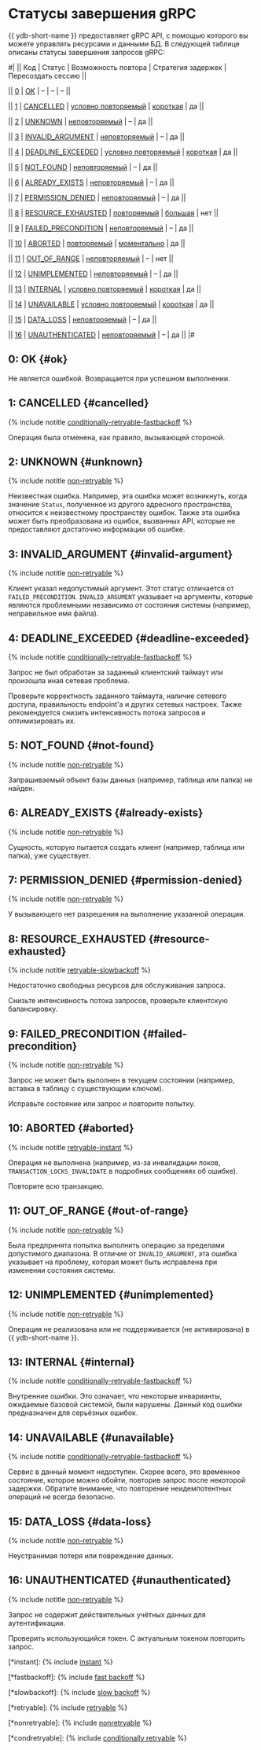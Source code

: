 # Статусы завершения gRPC

{{ ydb-short-name }} предоставляет gRPC API, с помощью которого вы можете управлять ресурсами и данными БД. В следующей таблице описаны статусы завершения запросов gRPC:

#|
||
Код
|
Статус
|
Возможность повтора
|
Стратегия задержек
|
Пересоздать сессию
||

||
[0](#ok)
|
[OK](#ok)
|
–
|
–
|
–
||

||
[1](#cancelled)
|
[CANCELLED](#cancelled)
|
[условно повторяемый](*condretryable)
|
[короткая](*fastbackoff)
|
да
||

||
[2](#unknown)
|
[UNKNOWN](#unknown)
|
[неповторяемый](*nonretryable)
|
–
|
да
||

||
[3](#invalid-argument)
|
[INVALID_ARGUMENT](#invalid-argument)
|
[неповторяемый](*nonretryable)
|
–
|
да
||

||
[4](#deadline-exceeded)
|
[DEADLINE_EXCEEDED](#deadline-exceeded)
|
[условно повторяемый](*condretryable)
|
[короткая](*fastbackoff)
|
да
||

||
[5](#not-found)
|
[NOT_FOUND](#not-found)
|
[неповторяемый](*nonretryable)
|
–
|
да
||

||
[6](#already-exists)
|
[ALREADY_EXISTS](#already-exists)
|
[неповторяемый](*nonretryable)
|
–
|
да
||

||
[7](#permission-denied)
|
[PERMISSION_DENIED](#permission-denied)
|
[неповторяемый](*nonretryable)
|
–
|
да
||

||
[8](#resource-exhausted)
|
[RESOURCE_EXHAUSTED](#resource-exhausted)
|
[повторяемый](*retryable)
|
[большая](*slowbackoff)
|
нет
||

||
[9](#failed-precondition)
|
[FAILED_PRECONDITION](#failed-precondition)
|
[неповторяемый](*nonretryable)
|
–
|
да
||

||
[10](#aborted)
|
[ABORTED](#aborted)
|
[повторяемый](*retryable)
|
[моментально](*instant)
|
да
||

||
[11](#out-of-range)
|
[OUT_OF_RANGE](#out-of-range)
|
[неповторяемый](*nonretryable)
|
–
|
нет
||

||
[12](#unimplemented)
|
[UNIMPLEMENTED](#unimplemented)
|
[неповторяемый](*nonretryable)
|
–
|
да
||

||
[13](#internal)
|
[INTERNAL](#internal)
|
[условно повторяемый](*condretryable)
|
[короткая](*fastbackoff)
|
да
||

||
[14](#unavailable)
|
[UNAVAILABLE](#unavailable)
|
[условно повторяемый](*condretryable)
|
[короткая](*fastbackoff)
|
да
||

||
[15](#data-loss)
|
[DATA_LOSS](#data-loss)
|
[неповторяемый](*nonretryable)
|
–
|
да
||

||
[16](#unauthenticated)
|
[UNAUTHENTICATED](#unauthenticated)
|
[неповторяемый](*nonretryable)
|
–
|
да
||
|#

## 0: OK {#ok}

Не является ошибкой. Возвращается при успешном выполнении.

<div class="tags_list">

## 1: CANCELLED {#cancelled}

{% include notitle [conditionally-retryable-fastbackoff](./_includes/tags.md#conditionally-retryable-fastbackoff) %}

</div>

Операция была отменена, как правило, вызывающей стороной.

<div class="tags_list">

## 2: UNKNOWN {#unknown}

{% include notitle [non-retryable](./_includes/tags.md#non-retryable) %}

</div>

Неизвестная ошибка. Например, эта ошибка может возникнуть, когда значение `Status`, полученное из другого адресного пространства, относится к неизвестному пространству ошибок. Также эта ошибка может быть преобразована из ошибок, вызванных API, которые не предоставляют достаточно информации об ошибке.

<div class="tags_list">

## 3: INVALID_ARGUMENT {#invalid-argument}

{% include notitle [non-retryable](./_includes/tags.md#non-retryable) %}

</div>

Клиент указал недопустимый аргумент. Этот статус отличается от `FAILED_PRECONDITION`. `INVALID_ARGUMENT` указывает на аргументы, которые являются проблемными независимо от состояния системы (например, неправильное имя файла).

<div class="tags_list">

## 4: DEADLINE_EXCEEDED {#deadline-exceeded}

{% include notitle [conditionally-retryable-fastbackoff](./_includes/tags.md#conditionally-retryable-fastbackoff) %}

</div>

Запрос не был обработан за заданный клиентский таймаут или произошла иная сетевая проблема.

Проверьте корректность заданного таймаута, наличие сетевого доступа, правильность endpoint'а и других сетевых настроек. Также рекомендуется снизить интенсивность потока запросов и оптимизировать их.

<div class="tags_list">

## 5: NOT_FOUND {#not-found}

{% include notitle [non-retryable](./_includes/tags.md#non-retryable) %}

</div>

Запрашиваемый объект базы данных (например, таблица или папка) не найден.

<div class="tags_list">

## 6: ALREADY_EXISTS {#already-exists}

{% include notitle [non-retryable](./_includes/tags.md#non-retryable) %}

</div>

Сущность, которую пытается создать клиент (например, таблица или папка), уже существует.

<div class="tags_list">

## 7: PERMISSION_DENIED {#permission-denied}

{% include notitle [non-retryable](./_includes/tags.md#non-retryable) %}

</div>

У вызывающего нет разрешения на выполнение указанной операции.

<div class="tags_list">

## 8: RESOURCE_EXHAUSTED {#resource-exhausted}

{% include notitle [retryable-slowbackoff](./_includes/tags.md#retryable-slowbackoff) %}

</div>

Недостаточно свободных ресурсов для обслуживания запроса.

Снизьте интенсивность потока запросов, проверьте клиентскую балансировку.

<div class="tags_list">

## 9: FAILED_PRECONDITION {#failed-precondition}

{% include notitle [non-retryable](./_includes/tags.md#non-retryable) %}

</div>

Запрос не может быть выполнен в текущем состоянии (например, вставка в таблицу с существующим ключом).

Исправьте состояние или запрос и повторите попытку.

<div class="tags_list">

## 10: ABORTED {#aborted}

{% include notitle [retryable-instant](./_includes/tags.md#retryable) %}

</div>

Операция не выполнена (например, из-за инвалидации локов, `TRANSACTION_LOCKS_INVALIDATE` в подробных сообщениях об ошибке).

Повторите всю транзакцию.

<div class="tags_list">

## 11: OUT_OF_RANGE {#out-of-range}

{% include notitle [non-retryable](./_includes/tags.md#non-retryable) %}

</div>

Была предпринята попытка выполнить операцию за пределами допустимого диапазона. В отличие от `INVALID_ARGUMENT`, эта ошибка указывает на проблему, которая может быть исправлена при изменении состояния системы.

<div class="tags_list">

## 12: UNIMPLEMENTED {#unimplemented}

{% include notitle [non-retryable](./_includes/tags.md#non-retryable) %}

</div>

Операция не реализована или не поддерживается (не активирована) в {{ ydb-short-name }}.

<div class="tags_list">

## 13: INTERNAL {#internal}

{% include notitle [conditionally-retryable-fastbackoff](./_includes/tags.md#conditionally-retryable-fastbackoff) %}

</div>

Внутренние ошибки. Это означает, что некоторые инварианты, ожидаемые базовой системой, были нарушены. Данный код ошибки предназначен для серьёзных ошибок.

<div class="tags_list">

## 14: UNAVAILABLE {#unavailable}

{% include notitle [conditionally-retryable-fastbackoff](./_includes/tags.md#conditionally-retryable-fastbackoff) %}

</div>

Сервис в данный момент недоступен. Скорее всего, это временное состояние, которое можно обойти, повторив запрос после некоторой задержки. Обратите внимание, что повторение неидемпотентных операций не всегда безопасно.

<div class="tags_list">

## 15: DATA_LOSS {#data-loss}

{% include notitle [non-retryable](./_includes/tags.md#non-retryable) %}

</div>

Неустранимая потеря или повреждение данных.

<div class="tags_list">

## 16: UNAUTHENTICATED {#unauthenticated}

{% include notitle [non-retryable](./_includes/tags.md#non-retryable) %}

</div>

Запрос не содержит действительных учётных данных для аутентификации.

Проверить использующийся токен. С актуальным токеном повторить запрос.

[*instant]: {% include [instant](./_includes/tooltips/instant.md) %}

[*fastbackoff]: {% include [fast backoff](./_includes/tooltips/fast_backoff.md) %}

[*slowbackoff]: {% include [slow backoff](./_includes/tooltips/slow_backoff.md) %}

[*retryable]: {% include [retryable](./_includes/tooltips/retryable.md) %}

[*nonretryable]: {% include [nonretryable](./_includes/tooltips/nonretryable.md) %}

[*condretryable]: {% include [conditionally retryable](./_includes/tooltips/condretryable.md) %}
